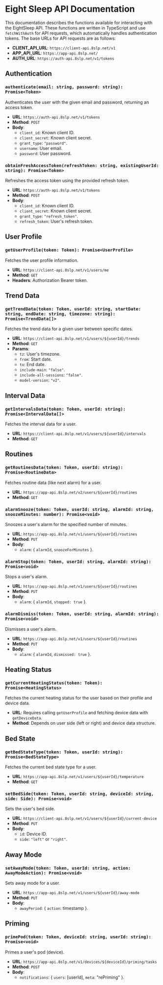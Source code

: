 # Eight Sleep API Documentation

This documentation describes the functions available for interacting with the EightSleep API. These functions are written in TypeScript and use `fetchWithAuth` for API requests, which automatically handles authentication tokens. The base URLs for API requests are as follows:

- **CLIENT_API_URL**: `https://client-api.8slp.net/v1`
- **APP_API_URL**: `https://app-api.8slp.net/`
- **AUTH_URL**: `https://auth-api.8slp.net/v1/tokens`

## Authentication

### `authenticate(email: string, password: string): Promise<Token>`
Authenticates the user with the given email and password, returning an access token.

- **URL**: `https://auth-api.8slp.net/v1/tokens`
- **Method**: `POST`
- **Body**:
  - `client_id`: Known client ID.
  - `client_secret`: Known client secret.
  - `grant_type`: `"password"`.
  - `username`: User email.
  - `password`: User password.

### `obtainFreshAccessToken(refreshToken: string, existingUserId: string): Promise<Token>`
Refreshes the access token using the provided refresh token.

- **URL**: `https://auth-api.8slp.net/v1/tokens`
- **Method**: `POST`
- **Body**:
  - `client_id`: Known client ID.
  - `client_secret`: Known client secret.
  - `grant_type`: `"refresh_token"`.
  - `refresh_token`: User's refresh token.

## User Profile

### `getUserProfile(token: Token): Promise<UserProfile>`
Fetches the user profile information.

- **URL**: `https://client-api.8slp.net/v1/users/me`
- **Method**: `GET`
- **Headers**: Authorization Bearer token.

## Trend Data

### `getTrendData(token: Token, userId: string, startDate: string, endDate: string, timezone: string): Promise<TrendData[]>`
Fetches the trend data for a given user between specific dates.

- **URL**: `https://client-api.8slp.net/v1/users/${userId}/trends`
- **Method**: `GET`
- **Params**:
  - `tz`: User's timezone.
  - `from`: Start date.
  - `to`: End date.
  - `include-main`: `"false"`.
  - `include-all-sessions`: `"false"`.
  - `model-version`: `"v2"`.

## Interval Data

### `getIntervalsData(token: Token, userId: string): Promise<IntervalData[]>`
Fetches the interval data for a user.

- **URL**: `https://client-api.8slp.net/v1/users/${userId}/intervals`
- **Method**: `GET`

## Routines

### `getRoutinesData(token: Token, userId: string): Promise<RoutineData>`
Fetches routine data (like next alarm) for a user.

- **URL**: `https://app-api.8slp.net/v2/users/${userId}/routines`
- **Method**: `GET`

### `alarmSnooze(token: Token, userId: string, alarmId: string, snoozeMinutes: number): Promise<void>`
Snoozes a user's alarm for the specified number of minutes.

- **URL**: `https://app-api.8slp.net/v1/users/${userId}/routines`
- **Method**: `PUT`
- **Body**:
  - `alarm`: { `alarmId`, `snoozeForMinutes` }.

### `alarmStop(token: Token, userId: string, alarmId: string): Promise<void>`
Stops a user's alarm.

- **URL**: `https://app-api.8slp.net/v1/users/${userId}/routines`
- **Method**: `PUT`
- **Body**:
  - `alarm`: { `alarmId`, `stopped: true` }.

### `alarmDismiss(token: Token, userId: string, alarmId: string): Promise<void>`
Dismisses a user's alarm.

- **URL**: `https://app-api.8slp.net/v1/users/${userId}/routines`
- **Method**: `PUT`
- **Body**:
  - `alarm`: { `alarmId`, `dismissed: true` }.

## Heating Status

### `getCurrentHeatingStatus(token: Token): Promise<HeatingStatus>`
Fetches the current heating status for the user based on their profile and device data.

- **URL**: Requires calling `getUserProfile` and fetching device data with `getDeviceData`.
- **Method**: Depends on user side (left or right) and device data structure.

## Bed State

### `getBedStateType(token: Token, userId: string): Promise<BedStateType>`
Fetches the current bed state type for a user.

- **URL**: `https://app-api.8slp.net/v1/users/${userId}/temperature`
- **Method**: `GET`

### `setBedSide(token: Token, userId: string, deviceId: string, side: Side): Promise<void>`
Sets the user's bed side.

- **URL**: `https://client-api.8slp.net/v1/users/${userId}/current-device`
- **Method**: `PUT`
- **Body**:
  - `id`: Device ID.
  - `side`: `"left"` or `"right"`.

## Away Mode

### `setAwayMode(token: Token, userId: string, action: AwayModeAction): Promise<void>`
Sets away mode for a user.

- **URL**: `https://app-api.8slp.net/v1/users/${userId}/away-mode`
- **Method**: `PUT`
- **Body**:
  - `awayPeriod`: { `action`: timestamp }.

## Priming

### `primePod(token: Token, deviceId: string, userId: string): Promise<void>`
Primes a user's pod (device).

- **URL**: `https://app-api.8slp.net/v1/devices/${deviceId}/priming/tasks`
- **Method**: `POST`
- **Body**:
  - `notifications`: { `users`: [userId], `meta`: "rePriming" }.
